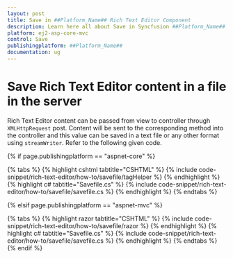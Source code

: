 ```yaml
---
layout: post
title: Save in ##Platform_Name## Rich Text Editor Component
description: Learn here all about Save in Syncfusion ##Platform_Name## Rich Text Editor component of Syncfusion Essential JS 2 and more.
platform: ej2-asp-core-mvc
control: Save
publishingplatform: ##Platform_Name##
documentation: ug
---
```



# Save Rich Text Editor content in a file in the server

Rich Text Editor content can be passed from view to controller through `XMLHttpRequest` post. Content
will be sent to the corresponding method into the controller and this value can be saved in a text
file or any other format using `streamWriter`. Refer to the following given code.

{% if page.publishingplatform == "aspnet-core" %}

{% tabs %}
{% highlight cshtml tabtitle="CSHTML" %}
{% include code-snippet/rich-text-editor/how-to/savefile/tagHelper %}
{% endhighlight %}
{% highlight c# tabtitle="Savefile.cs" %}
{% include code-snippet/rich-text-editor/how-to/savefile/savefile.cs %}
{% endhighlight %}
{% endtabs %}

{% elsif page.publishingplatform == "aspnet-mvc" %}

{% tabs %}
{% highlight razor tabtitle="CSHTML" %}
{% include code-snippet/rich-text-editor/how-to/savefile/razor %}
{% endhighlight %}
{% highlight c# tabtitle="Savefile.cs" %}
{% include code-snippet/rich-text-editor/how-to/savefile/savefile.cs %}
{% endhighlight %}
{% endtabs %}
{% endif %}

